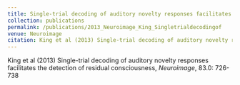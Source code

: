 ```yaml
---
title: Single-trial decoding of auditory novelty responses facilitates the detection of residual consciousness
collection: publications
permalink: /publications/2013_Neuroimage_King_Singletrialdecodingof
venue: Neuroimage
citation: King et al (2013) Single-trial decoding of auditory novelty responses facilitates the detection of residual consciousness, <i>Neuroimage</i>, 83.0: 726-738
---
```

King et al (2013) Single-trial decoding of auditory novelty responses facilitates the detection of residual consciousness, <i>Neuroimage</i>, 83.0: 726-738
